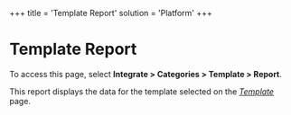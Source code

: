 +++
title = 'Template Report'
solution = 'Platform'
+++

# Template Report

To access this page, select **Integrate \> Categories \> Template \>
Report**.

This report displays the data for the template selected on the
*[Template](Template_H.htm)* page.

